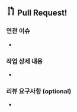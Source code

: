 ## <img src="./img.png" width="25" height="25"/> Pull Request!

### 연관 이슈
<!--관련있는 이슈 번호(#000)을 적어주세요.
  해당 pull request merge와 함께 이슈를 닫으려면 closed #Issue_number를 적어주세요 -->
- 


### 작업 상세 내용
<!-- 이미지를 첨부해도 괜찮아요! -->

- 

### 리뷰 요구사항 (optional)
<!-- 무조건 리뷰되어야 하는 부분이 있음 작성해주세요! -->

- 


